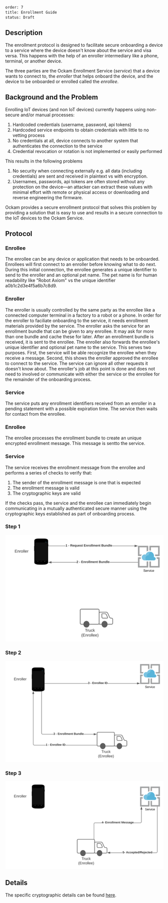 ```yaml=
order: 7
title: Enrollment Guide
status: Draft
```


## Description

The enrollment protocol is designed to facilitate secure onboarding a device to a service where the device
doesn't know about the service and visa versa. This happens with the help of an enroller intermediary like a phone, terminal, or another device.

The three parties are the Ockam Enrollment Service (*service*) that a device wants to connect to, the *enroller* that helps onboard the device, and the device to be onboarded or enrolled called the *enrollee*.

## Background and the Problem

Enrolling IoT devices (and non IoT devices) currently happens using non-secure and/or manual processes:

1. Hardcoded credentials (username, password, api tokens)
2. Hardcoded service endpoints to obtain credentials with little to no vetting process
3. No credentials at all, device connects to another system that authenticates the connection to the service
1. Credential revocation or rotation is not implemented or easily performed

This results in the following problems

1. No security when connecting externally e.g. all data (including credentials) are sent and received in plaintext vs with encryption.
1. Usernames, passwords, api tokens are often stored without any protection on the device––an attacker can extract these values with minimal effort with remote or physical access or downloading and reverse engineering the firmware.

Ockam provides a secure enrollment protocol that solves this problem by providing a solution that is easy to use and results in a secure connection to the IoT devices to the Ockam Service.

## Protocol

### Enrollee

The enrollee can be any device or application that needs to be onboarded. Enrollees will first connect to an enroller before knowing what to do next. During this initial connection, the enrollee generates a unique identifier to send to the enroller and an optional pet name. The pet name is for human readability like "Robot Axiom" vs the unique identifier a0b1c2d3e4f5a6b7c8d9. 

### Enroller

The enroller is usually controlled by the same party as the enrollee like a connected computer terminal in a factory to a robot or a phone. In order for the enroller to faciliate onboarding to the service, it needs enrollment materials provided by the service. The enroller asks the service for an enrollment bundle that can be given to any enrollee. It may ask for more than one bundle and cache these for later. After an enrollment bundle is received, it is sent to the enrollee. The enroller also forwards the enrollee's unique identifier and optional pet name to the service. This serves two purposes. First, the service will be able recognize the enrollee when they receive a message. Second, this shows the enroller approved the enrollee to connect to the service. The service can ignore all other requests it doesn't know about. The enroller's job at this point is done and does not need to involved or communicate with either the service or the enrollee for the remainder of the onboarding process.


### Service

The service puts any enrollment identifiers received from an enroller in a pending statement with a possible expiration time. The service then waits for contact from the enrollee.

### Enrollee

The enrollee processes the enrollment bundle to create an unique encrypted enrollment message. This message is sentto the service.

### Service

The service receives the enrollment message from the enrollee and performs a series of checks to verify that:

1. The sender of the enrollment message is one that is expected
1. The enrollment message is valid
1. The cryptographic keys are valid

If the checks pass, the service and the enrollee can immediately begin communicating  in a mutually authenticated secure manner using the cryptographic keys established as part of onboarding process.

### Step 1
![Enrollment 2](enrollment2.svg)
### Step 2
![Enrollment 3](enrollment3.svg)
### Step 3
![Enrollment 4](enrollment4.svg)

## Details
The specific cryptographic details can be found [here](https://github.com/ockam-network/proposals/tree/ml/enrollment-key-agreement/design/0006-enrollment).
